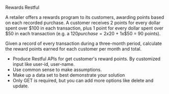 Rewards Restful

A retailer offers a rewards program to its customers, awarding points based on each recorded purchase.
A customer receives 2 points for every dollar spent over $100 in each transaction, plus 1 point for every dollar spent over $50 in each transaction
(e.g. a $120 purchase = 2x$20 + 1x$50 = 90 points).

Given a record of every transaction during a three-month period, calculate the reward points earned for each customer per month and total.

- Produce Restful APIs for get customer's reward points. By customized input like user-id, user-name.
- Use common sense to make assumptions.
- Make up a data set to best demonstrate your solution
- Only GET is required, but you can add more options like delete and update.
